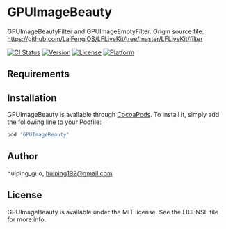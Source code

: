 # GPUImageBeauty

GPUImageBeautyFilter and GPUImageEmptyFilter.  Origin source file: https://github.com/LaiFengiOS/LFLiveKit/tree/master/LFLiveKit/filter

[![CI Status](https://img.shields.io/travis/huiping_guo/GPUImageBeauty.svg?style=flat)](https://travis-ci.org/huiping_guo/GPUImageBeauty)
[![Version](https://img.shields.io/cocoapods/v/GPUImageBeauty.svg?style=flat)](https://cocoapods.org/pods/GPUImageBeauty)
[![License](https://img.shields.io/cocoapods/l/GPUImageBeauty.svg?style=flat)](https://cocoapods.org/pods/GPUImageBeauty)
[![Platform](https://img.shields.io/cocoapods/p/GPUImageBeauty.svg?style=flat)](https://cocoapods.org/pods/GPUImageBeauty)

## Requirements

## Installation

GPUImageBeauty is available through [CocoaPods](https://cocoapods.org). To install
it, simply add the following line to your Podfile:

```ruby
pod 'GPUImageBeauty'
```

## Author

huiping_guo, huiping192@gmail.com

## License

GPUImageBeauty is available under the MIT license. See the LICENSE file for more info.
